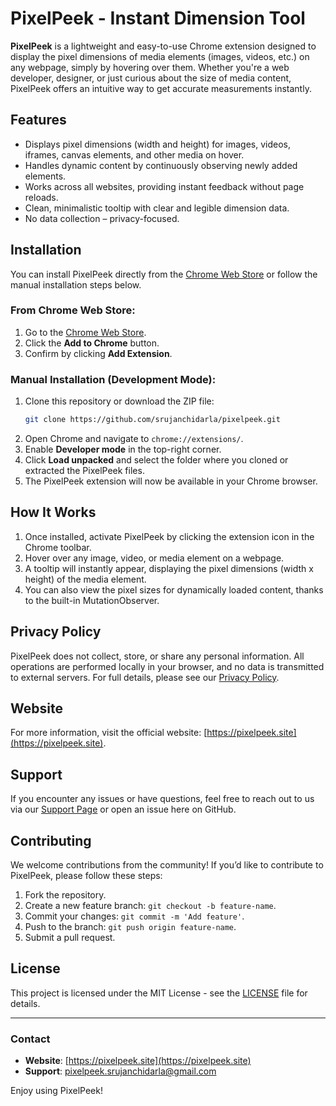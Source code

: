 # PixelPeek - Instant Dimension Tool

**PixelPeek** is a lightweight and easy-to-use Chrome extension designed to display the pixel dimensions of media elements (images, videos, etc.) on any webpage, simply by hovering over them. Whether you're a web developer, designer, or just curious about the size of media content, PixelPeek offers an intuitive way to get accurate measurements instantly.

## Features
- Displays pixel dimensions (width and height) for images, videos, iframes, canvas elements, and other media on hover.
- Handles dynamic content by continuously observing newly added elements.
- Works across all websites, providing instant feedback without page reloads.
- Clean, minimalistic tooltip with clear and legible dimension data.
- No data collection – privacy-focused.

## Installation

You can install PixelPeek directly from the [Chrome Web Store](https://chrome.google.com/webstore/detail/your-extension-id) or follow the manual installation steps below.

### From Chrome Web Store:
1. Go to the [Chrome Web Store](https://chrome.google.com/webstore/detail/your-extension-id).
2. Click the **Add to Chrome** button.
3. Confirm by clicking **Add Extension**.

### Manual Installation (Development Mode):
1. Clone this repository or download the ZIP file:
    ```bash
    git clone https://github.com/srujanchidarla/pixelpeek.git
    ```
2. Open Chrome and navigate to `chrome://extensions/`.
3. Enable **Developer mode** in the top-right corner.
4. Click **Load unpacked** and select the folder where you cloned or extracted the PixelPeek files.
5. The PixelPeek extension will now be available in your Chrome browser.

## How It Works

1. Once installed, activate PixelPeek by clicking the extension icon in the Chrome toolbar.
2. Hover over any image, video, or media element on a webpage.
3. A tooltip will instantly appear, displaying the pixel dimensions (width x height) of the media element.
4. You can also view the pixel sizes for dynamically loaded content, thanks to the built-in MutationObserver.



## Privacy Policy

PixelPeek does not collect, store, or share any personal information. All operations are performed locally in your browser, and no data is transmitted to external servers. For full details, please see our [Privacy Policy](https://pixelpeek.site/privacy.html).

## Website

For more information, visit the official website: [https://pixelpeek.site](https://pixelpeek.site).

## Support

If you encounter any issues or have questions, feel free to reach out to us via our [Support Page](https://pixelpeek.site/support.html) or open an issue here on GitHub.

## Contributing

We welcome contributions from the community! If you’d like to contribute to PixelPeek, please follow these steps:

1. Fork the repository.
2. Create a new feature branch: `git checkout -b feature-name`.
3. Commit your changes: `git commit -m 'Add feature'`.
4. Push to the branch: `git push origin feature-name`.
5. Submit a pull request.

## License

This project is licensed under the MIT License - see the [LICENSE](LICENSE) file for details.

---

### Contact
- **Website**: [https://pixelpeek.site](https://pixelpeek.site)
- **Support**: [pixelpeek.srujanchidarla@gmail.com](mailto:pixelpeek.srujanchidarla@gmail.com)

Enjoy using PixelPeek!

